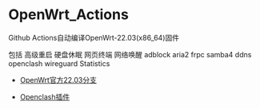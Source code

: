 # OpenWrt_Actions

Github Actions自动编译OpenWrt-22.03(x86_64)固件

包括 高级重启 硬盘休眠 网页终端 网络唤醒 adblock aria2 frpc samba4 ddns openclash wireguard Statistics 

* [OpenWrt官方22.03分支](https://github.com/openwrt/openwrt/tree/openwrt-22.03)

* [Openclash插件](https://github.com/vernesong/OpenClash)
